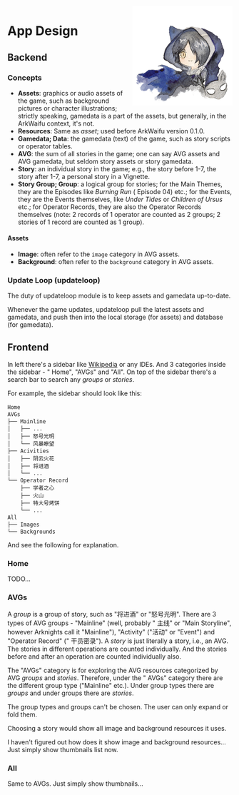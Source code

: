 <!--suppress ALL -->
<img src="assets/arkwaifu_phantom@0.25x.png" alt="logo" align="right" height="224" width="224"/>

# App Design #

## Backend

### Concepts

- **Assets**: graphics or audio assets of the game, such as background pictures or character illustrations; strictly
  speaking, gamedata is a part of the assets, but generally, in the ArkWaifu context, it's not.
- **Resources**: Same as *asset*; used before ArkWaifu version 0.1.0.
- **Gamedata; Data**: the gamedata (text) of the game, such as story scripts or operator tables.
- **AVG**: the sum of all stories in the game; one can say AVG assets and AVG gamedata, but seldom story assets or story
  gamedata.
- **Story**: an individual story in the game; e.g., the story before 1-7, the story after 1-7, a personal story in a
  Vignette.
- **Story Group; Group**: a logical group for stories; for the Main Themes, they are the Episodes like *Burning Run* (
  Episode 04) etc.; for the Events, they are the Events themselves, like *Under Tides* or *Children of Ursus* etc.; for
  Operator Records, they are also the Operator Records themselves (note: 2 records of 1 operator are counted as 2
  groups; 2 stories of 1 record are counted as 1 group).

#### Assets

- **Image**: often refer to the `image` category in AVG assets.
- **Background**: often refer to the `background` category in AVG assets.

### Update Loop (updateloop) ###

The duty of updateloop module is to keep assets and gamedata up-to-date.

Whenever the game updates, updateloop pull the latest assets and gamedata, and push then into the local storage (for
assets) and database (for gamedata).

## Frontend

In left there's a sidebar like [Wikipedia](https://wikipedia.org/) or any IDEs. And 3 categories inside the sidebar - "
Home", "AVGs" and "All". On top of the sidebar there's a search bar to search any *groups* or *stories*.

For example, the sidebar should look like this:

```
Home
AVGs
├── Mainline
│   ├── ...
│   ├── 怒号光明
│   └── 风暴瞭望
├── Acivities
│   ├── 阴云火花
│   ├── 将进酒
│   └── ...
└── Operator Record
    ├── 学者之心
    ├── 火山
    ├── 特大号烤饼
    └── ...
All
├── Images
└── Backgrounds
```

And see the following for explanation.

### Home

TODO...

### AVGs

A *group* is a group of story, such as "将进酒" or "怒号光明". There are 3 types of AVG groups - "Mainline" (well, probably "
主线" or "Main Storyline", however Arknights call it "Mainline"), "Activity" ("活动" or "Event") and "Operator Record" ("
干员密录"). A *story* is just literally a story, i.e., an AVG. The stories in different operations are counted individually.
And the stories before and after an operation are counted individually also.

The "AVGs" category is for exploring the AVG resources categorized by AVG *groups* and *stories*. Therefore, under the "
AVGs" category there are the different group type ("Mainline" etc.). Under group types there are *groups* and under
groups there are *stories*.

The group types and groups can't be chosen. The user can only expand or fold them.

Choosing a story would show all image and background resources it uses.

I haven't figured out how does it show image and background resources... Just simply show thumbnails list now.

### All

Same to AVGs. Just simply show thumbnails...